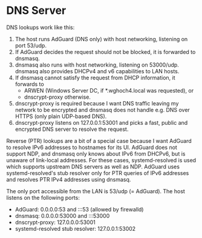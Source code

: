 # DNS Server

DNS lookups work like this:

1. The host runs AdGuard (DNS only) with host networking, listening on port
   53/udp.
1. If AdGuard decides the request should not be blocked, it is forwarded to
   dnsmasq.
1. dnsmasq also runs with host networking, listening on 53000/udp.
   dnsmasq also provides DHCPv4 and v6 capabilities to LAN hosts.
1. If dnsmasq cannot satisfy the request from DHCP information, it forwards to
   * ARWEN (Windows Server DC, if *.wghoch4.local was requested), or
   * dnscrypt-proxy otherwise.
1. dnscrypt-proxy is required because I want DNS traffic leaving my network to
   be encrypted and dnsmasq does not handle e.g. DNS over HTTPS (only plain
   UDP-based DNS).
1. dnscrypt-proxy listens on 127.0.0.1:53001 and picks a fast, public and
   encrypted DNS server to resolve the request.

Reverse (PTR) lookups are a bit of a special case because I want AdGuard to
resolve IPv6 addresses to hostnames for its UI. AdGuard does not support NDP,
and dnsmasq only knows about IPv6 from DHCPv6, but is unaware of link-local
addresses. For these cases, systemd-resolved is used which supports upstream DNS
servers as well as NDP. AdGuard uses systemd-resolved's stub resolver only for
PTR queries of IPv6 addresses and resolves PTR IPv4 addresses using dnsmasq.

The only port accessible from the LAN is 53/udp (= AdGuard). The host listens on
the following ports:

* AdGuard: 0.0.0.0:53 and :::53 (allowed by firewalld)
* dnsmasq: 0.0.0.0:53000 and :::53000
* dnscrypt-proxy: 127.0.0.0:53001
* systemd-resolved stub resolver: 127.0.0.1:53002
